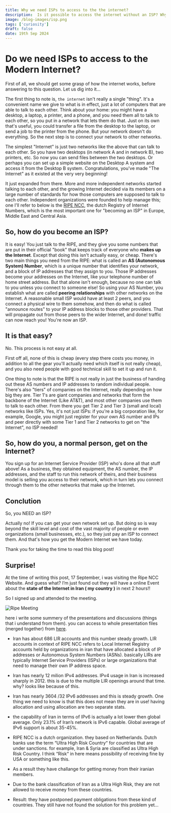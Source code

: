 ```yaml
---
title: Why we need ISPs to access to the the internet?
description:  Is it possible to access the internet without an ISP? Why can't we just go straight to (for example) Google's servers and bypass the companies that charge us? 
image: /blog-images/isp.png
tags: ['curiosity']
draft: false
date: 19th Sep 2024
---
```

# Do we need ISPs to access to the Modern Internet?

First of all, we should get some grasp of how the internet works, before answering to this question.
Let us dig into it...

The first thing to note is, `the internet` isn't really a single "thing". It's a convenient name we give to what is in effect, just a lot of computers that are able to talk to each other. Think about your home: you might have a desktop, a laptop, a printer, and a phone, and you need them all to talk to each other, so you put in a network that lets them do that. Just on its own that's useful, you could transfer a file from the desktop to the laptop, or send a job to the printer from the phone. But your network doesn't do everything. So the next step is to connect your network to other networks. 

 
The simplest "Internet" is just two networks like the above that can talk to each other. So you have two desktops (in network A and in network B), two printers, etc. So now you can send files between the two desktops. Or perhaps you can set up a simple website on the Desktop A system and access it from the Desktop B system. Congratulations, you've made "The Internet" as it existed at the very very beginning! 

It just expanded from there. More and more independent networks started talking to each other, and the growing Internet decided via its members on a large number of standards for how those computers are supposed to talk to each other. Independent organizations were founded to help manage this; one I'll refer to below is the [RIPE NCC](https://www.ripe.net), the dutch Registry of Internet Numbers, which is the most important one for "becoming an ISP" in Europe, Middle East and Central Asia.

## So, how do you become an ISP?

It is easy! You just talk to the RIPE, and they give you some numbers that are put in their official "book" that keeps track of everyone who **makes up the Internet**. Except that doing this isn't actually easy, or cheap. There's two main things you need from the RIPE: what is called an **AS (Autonomous System) Number**, which is a unique number that identifies your network, and a block of IP addresses that they assign to you. Those IP addresses become your addresses on the Internet, like your telephone number of home street address. But that alone isn't enough, because no one can talk to you unless you connect to someone else! So using your AS Number, you establish what are called **peering relationships** with other networks on the Internet. A reasonable small ISP would have at least 2 peers, and you connect a physical wire to them somehow, and then do what is called "announce routes" to your IP address blocks to those other providers. That will propagate out from those peers to the wider Internet, and done! traffic can now reach you! You're now an ISP. 

## It is that easy?

No. This process is not easy at all.

First off all, none of this is cheap (every step there costs you money, in addition to all the gear you'll actually need which itself is not really cheap), and you also need people with good technical skill to set it up and run it. 

One thing to note is that the RIPE is not really in just the business of handing out these AS numbers and IP addresses to random individual people. There's also "tiers" of companies on the Internet, really depending on how big they are. Tier 1's are giant companies and networks that form the backbone of the Internet (Like AT&T), and most other companies use them to talk to each other. From there you get Tier 2 and Tier 3 (small and local) networks like ISPs. Yes, it's not just ISPs: if you're a big corporation like, for example, Google, you might just register for your own AS number and IPs and peer directly with some Tier 1 and Tier 2 networks to get on "the Internet", no ISP needed! 

## So, how do you, a normal person, get on the Internet?

You sign up for an Internet Service Provider (ISP) who's done all that stuff above! As a business, they obtained equipment, the AS number, the IP addresses, and the staff to run this network of theirs, and their business model is selling you access to their network, which in turn lets you connect through them to the other networks that make up the Internet.

## Conclution

So, you NEED an ISP?

Actually no! If you can get your own network set up. But doing so is way beyond the skill level and cost of the vast majority of people or even organizations (small businesses, etc.), so they just pay an ISP to connect them. And that's how you get the Modern Internet we have today.

Thank you for taking the time to read this blog post!

## Surprise!

At the time of writing this post, 17 September, i was visiting the Ripe NCC Website. And guess what?
I’m just found out they will have a online Event about the **state of the Internet in Iran ( my country )** in next 2 hours!! <br>

So I signed up and attended to the meeting. <br>

![Ripe Meeting](/blog-images/RIPE_Meeting.png)

here i write some summery of the presentations and discussions (things that i understand from them). you can access to whole presentation files (merged together) from [here](https://www.ripe.net/meetings/open-house/internet-in-iran-17-sept-2024/).


- Iran has about 686 LIR accounts and this number steady growth. LIR accounts in context of RIPE NCC refers to Local Internet Registry accounts held by organizations in iran that have allocated a block of IP addresses or Autonomous System Numbers (ASNs). basically LIRs are typically Internet Service Providers (ISPs) or large organizations that need to manage their own IP address space.

- Iran has nearly 12 milion IPv4 addresses. IPv4 usage in Iran is increased sharply in 2012. this is due to the multiple LIR openings around that time. why? looks like because of this.


- Iran has nearly 3604 /32 IPv6 addresses and this is steady growth. One thing we need to know is that this does not mean they are in use! having allocation and using allocation are two separate stats.


- the capability of Iran in terms of IPv6 is actually a lot lower then global average. Only 23.1% of Iran’s network is IPv6 capable. Global average of IPv6 support is about 35-45%.


- RIPE NCC is a dutch organization. they based on Netherlands. Dutch banks use the term “Ultra High Risk Country“ for countries that are under sanctions. for example, Iran & Syria are classified as Ultra High Risk Country. I think “Risk“ in here means possibility of receiving fine by USA or something like this.

- As a result they have challange for getting money from their iranian members.

- Due to the bank classification of Iran as a Ultra High Risk, they are not allowed to receive money from these countries. 

- Result: they have postponed payment obligations from these kind of countries. They still have not found the solution for this problem yet…
